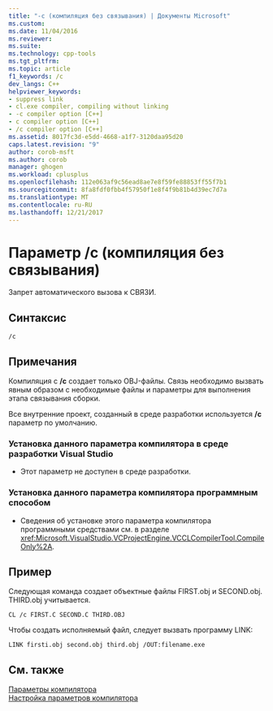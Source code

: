 ```yaml
---
title: "-c (компиляция без связывания) | Документы Microsoft"
ms.custom: 
ms.date: 11/04/2016
ms.reviewer: 
ms.suite: 
ms.technology: cpp-tools
ms.tgt_pltfrm: 
ms.topic: article
f1_keywords: /c
dev_langs: C++
helpviewer_keywords:
- suppress link
- cl.exe compiler, compiling without linking
- -c compiler option [C++]
- c compiler option [C++]
- /c compiler option [C++]
ms.assetid: 8017fc3d-e5dd-4668-a1f7-3120daa95d20
caps.latest.revision: "9"
author: corob-msft
ms.author: corob
manager: ghogen
ms.workload: cplusplus
ms.openlocfilehash: 112e063af9c56ead8ae7e8f59fe88853ff55f7b1
ms.sourcegitcommit: 8fa8fdf0fbb4f57950f1e8f4f9b81b4d39ec7d7a
ms.translationtype: MT
ms.contentlocale: ru-RU
ms.lasthandoff: 12/21/2017
---
```

# <a name="c-compile-without-linking"></a>Параметр /c (компиляция без связывания)
Запрет автоматического вызова к СВЯЗИ.  
  
## <a name="syntax"></a>Синтаксис  
  
```  
/c  
```  
  
## <a name="remarks"></a>Примечания  
 Компиляция с **/c** создает только OBJ-файлы. Связь необходимо вызвать явным образом с необходимые файлы и параметры для выполнения этапа связывания сборки.  
  
 Все внутренние проект, созданный в среде разработки используется **/c** параметр по умолчанию.  
  
### <a name="to-set-this-compiler-option-in-the-visual-studio-development-environment"></a>Установка данного параметра компилятора в среде разработки Visual Studio  
  
-   Этот параметр не доступен в среде разработки.  
  
### <a name="to-set-this-compiler-option-programmatically"></a>Установка данного параметра компилятора программным способом  
  
-   Сведения об установке этого параметра компилятора программными средствами см. в разделе <xref:Microsoft.VisualStudio.VCProjectEngine.VCCLCompilerTool.CompileOnly%2A>.  
  
## <a name="example"></a>Пример  
 Следующая команда создает объектные файлы FIRST.obj и SECOND.obj. THIRD.obj учитывается.  
  
```  
CL /c FIRST.C SECOND.C THIRD.OBJ  
```  
  
 Чтобы создать исполняемый файл, следует вызвать программу LINK:  
  
```  
LINK firsti.obj second.obj third.obj /OUT:filename.exe  
```  
  
## <a name="see-also"></a>См. также  
 [Параметры компилятора](../../build/reference/compiler-options.md)   
 [Настройка параметров компилятора](../../build/reference/setting-compiler-options.md)